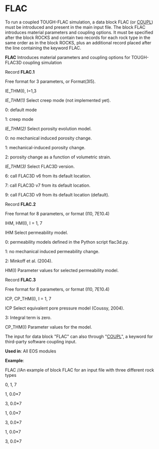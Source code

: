 # FLAC

To run a coupled TOUGH-FLAC simulation, a data block FLAC (or [COUPL](coupl.md)) must be introduced and present in the main input file. The block FLAC introduces material parameters and coupling options. It must be specified after the block ROCKS and contain two records for each rock type in the same order as in the block ROCKS, plus an additional record placed after the line containing the keyword FLAC.

**FLAC**           Introduces material parameters and coupling options for TOUGH-FLAC3D coupling simulation

Record **FLAC.1**

&#x20;                   Free format for 3 parameters, or Format(3I5).

&#x20;                   IE\_THM(I), I=1,3

_IE\_THM(1)_     Select creep mode (not implemented yet).

&#x20;                 0:                 default mode

&#x20;                  1:                  creep mode

_IE\_THM(2)_     Select porosity evolution model.

&#x20;                 0:                 no mechanical induced porosity change.

&#x20;                  1:                 mechanical-induced porosity change.

&#x20;                  2:                 porosity change as a function of volumetric strain.

_IE\_THM(3)_     Select FLAC3D version.

&#x20;                 6:                  call FLAC3D v6 from its default location.

&#x20;                  7:                 call FLAC3D v7 from its default location.

&#x20;                  9:                  call FLAC3D v9 from its default location (default).

Record **FLAC.2**

&#x20;                Free format for 8 parameters, or format (I10, 7E10.4)&#x20;

&#x20;                IHM, HM(I), I = 1, 7

IHM                 Select permeability model.

&#x20;                 0:                 permeability models defined in the Python script flac3d.py.

&#x20;                  1:                 no mechanical induced permeability change.

&#x20;                  2:                 Minkoff et al. (2004).

HM(I)             Parameter values for selected permeability model.

Record **FLAC.3**

&#x20;                Free format for 8 parameters, or format (I10, 7E10.4)&#x20;

&#x20;                ICP, CP\_THM(I), I = 1, 7

ICP                 Select equivalent pore pressure model (Coussy, 2004).

&#x20;                  3:                 Integral term is zero.

CP\_THM(I)     Parameter values for the model.

The input for data block "FLAC" can also through "[COUPL](coupl.md)", a keyword for third-party software coupling input.&#x20;

**Used in**: All EOS modules

**Example**:

FLAC              //An example of block FLAC for an input file with three different rock types

0, 1, 7

1, 0.0\*7

3, 0.0\*7

1, 0.0\*7

3, 0.0\*7

1, 0.0\*7

3, 0.0\*7
